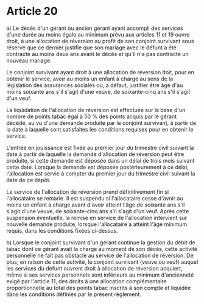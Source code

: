# Article 20

a) Le décès d'un gérant ou ancien gérant ayant accompli des services d'une durée au moins égale au minimum prévu aux articles 11 et 19 ouvre droit, à une allocation de réversion au profit de son conjoint survivant sous réserve que ce dernier justifie que son mariage avec le défunt a été contracté au moins deux ans avant le décès et qu'il n'a pas contracté un nouveau mariage.

Le conjoint survivant ayant droit à une allocation de réversion doit, pour en obtenir le service, avoir au moins un enfant à charge au sens de la législation des assurances sociales ou, à défaut, justifier être âgé d'au moins soixante ans s'il s'agit d'une veuve, de soixante-cinq ans s'il s'agit d'un veuf.

La liquidation de l'allocation de réversion est effectuée sur la base d'un nombre de points tabac égal à 50 % des points acquis par le gérant décédé, au vu d'une demande produite par le conjoint survivant, à partir de la date à laquelle sont satisfaites les conditions requises pour en obtenir le service.

L'entrée en jouissance est fixée au premier jour du trimestre civil suivant la date à partir de laquelle la demande d'allocation de réversion peut être produite, si cette demande est déposée dans un délai de trois mois suivant cette date. Lorsque la demande est déposée postérieurement à ce délai, l'allocation est servie à compter du premier jour du trimestre civil suivant la date de ce dépôt.

Le service de l'allocation de réversion prend définitivement fin si l'allocataire se remarie. Il est suspendu si l'allocataire cesse d'avoir au moins un enfant à charge avant d'avoir atteint l'âge de soixante ans s'il s'agit d'une veuve, de soixante-cinq ans s'il s'agit d'un veuf. Après cette suspension éventuelle, la remise en service de l'allocation intervient sur nouvelle demande produite, lorsque l'allocataire a atteint l'âge minimum requis, dans les conditions fixées ci-dessus.

b) Lorsque le conjoint survivant d'un gérant continue la gestion du débit de tabac dont ce gérant avait la charge au moment de son décès, cette activité personnelle ne fait pas obstacle au service de l'allocation de réversion. De plus, en raison de cette activité, le conjoint survivant (veuve ou veuf) auquel les services du défunt ouvrent droit à allocation de réversion acquiert, même si ses services personnels sont inférieurs au minimum d'ancienneté exigé par l'article 11, des droits à une allocation complémentaire proportionnelle au total des points tabac inscrits à son compte et liquidée dans les conditions définies par le présent règlement.
